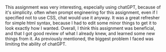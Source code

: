 This assignment was very interesting, especially using chatGPT, because of it's simplicity. often when prompt engineering for this assignment, even if I specified not to use CSS, chat would use it anyway. It was a great refresher for simple html syntax, because I had to edit some minor things to get it to look exactly how I wanted. Overall, I think this assignment was beneficial, and that I got good review of what I already knew, and learned some new things from it. As previously mentioned, the biggest problem I faced was limiting the ability of chatGPT.